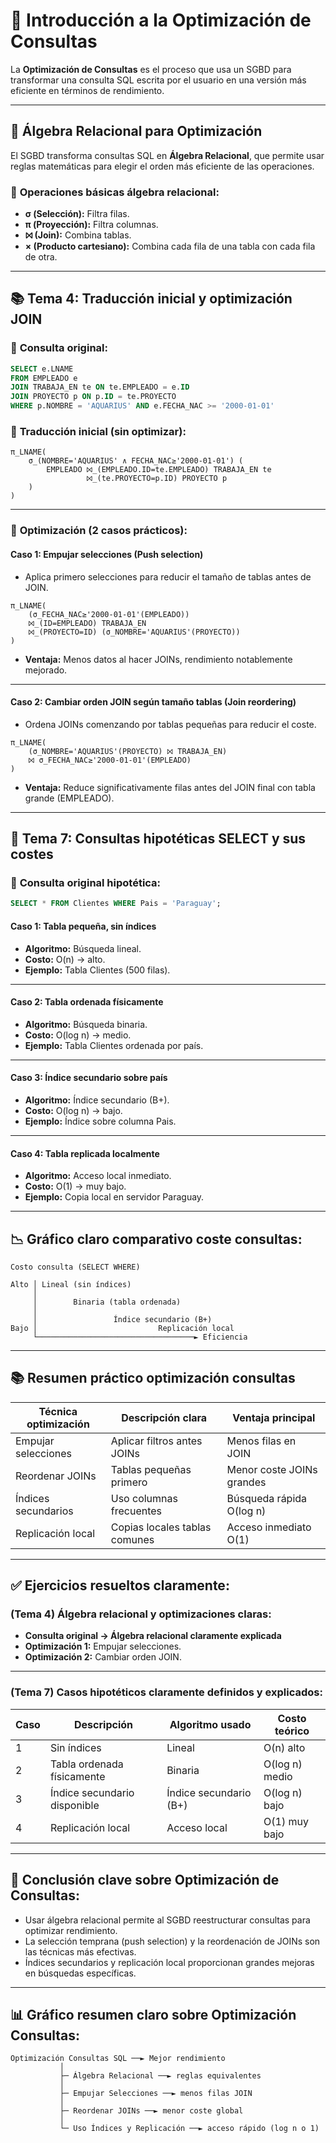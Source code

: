 
# 🚀 **Introducción a la Optimización de Consultas**

La **Optimización de Consultas** es el proceso que usa un SGBD para transformar una consulta SQL escrita por el usuario en una versión más eficiente en términos de rendimiento.

---

## 📐 **Álgebra Relacional para Optimización**

El SGBD transforma consultas SQL en **Álgebra Relacional**, que permite usar reglas matemáticas para elegir el orden más eficiente de las operaciones.

### 🔹 **Operaciones básicas álgebra relacional:**

- **σ (Selección):** Filtra filas.
- **π (Proyección):** Filtra columnas.
- **⨝ (Join):** Combina tablas.
- **× (Producto cartesiano):** Combina cada fila de una tabla con cada fila de otra.

---

## 📚 **Tema 4: Traducción inicial y optimización JOIN**

### 🔹 **Consulta original:**
```sql
SELECT e.LNAME 
FROM EMPLEADO e 
JOIN TRABAJA_EN te ON te.EMPLEADO = e.ID 
JOIN PROYECTO p ON p.ID = te.PROYECTO 
WHERE p.NOMBRE = 'AQUARIUS' AND e.FECHA_NAC >= '2000-01-01'
```

### 🔹 **Traducción inicial (sin optimizar):**
```
π_LNAME(
    σ_(NOMBRE='AQUARIUS' ∧ FECHA_NAC≥'2000-01-01') (
        EMPLEADO ⨝_(EMPLEADO.ID=te.EMPLEADO) TRABAJA_EN te
                 ⨝_(te.PROYECTO=p.ID) PROYECTO p
    )
)
```

---

### 🧩 **Optimización (2 casos prácticos):**

#### **Caso 1: Empujar selecciones (Push selection)**

- Aplica primero selecciones para reducir el tamaño de tablas antes de JOIN.

```
π_LNAME(
    (σ_FECHA_NAC≥'2000-01-01'(EMPLEADO))
    ⨝_(ID=EMPLEADO) TRABAJA_EN
    ⨝_(PROYECTO=ID) (σ_NOMBRE='AQUARIUS'(PROYECTO))
)
```

- **Ventaja:** Menos datos al hacer JOINs, rendimiento notablemente mejorado.

---

#### **Caso 2: Cambiar orden JOIN según tamaño tablas (Join reordering)**

- Ordena JOINs comenzando por tablas pequeñas para reducir el coste.

```
π_LNAME(
    (σ_NOMBRE='AQUARIUS'(PROYECTO) ⨝ TRABAJA_EN)
    ⨝ σ_FECHA_NAC≥'2000-01-01'(EMPLEADO)
)
```

- **Ventaja:** Reduce significativamente filas antes del JOIN final con tabla grande (EMPLEADO).

---

## 📌 **Tema 7: Consultas hipotéticas SELECT y sus costes**

### 🔹 **Consulta original hipotética:**
```sql
SELECT * FROM Clientes WHERE Pais = 'Paraguay';
```

#### **Caso 1: Tabla pequeña, sin índices**
- **Algoritmo:** Búsqueda lineal.
- **Costo:** O(n) → alto.
- **Ejemplo:** Tabla Clientes (500 filas).

---

#### **Caso 2: Tabla ordenada físicamente**
- **Algoritmo:** Búsqueda binaria.
- **Costo:** O(log n) → medio.
- **Ejemplo:** Tabla Clientes ordenada por país.

---

#### **Caso 3: Índice secundario sobre país**
- **Algoritmo:** Índice secundario (B+).
- **Costo:** O(log n) → bajo.
- **Ejemplo:** Índice sobre columna Pais.

---

#### **Caso 4: Tabla replicada localmente**
- **Algoritmo:** Acceso local inmediato.
- **Costo:** O(1) → muy bajo.
- **Ejemplo:** Copia local en servidor Paraguay.

---

## 📉 **Gráfico claro comparativo coste consultas:**

```
Costo consulta (SELECT WHERE)

Alto │ Lineal (sin índices)
     │
     │        Binaria (tabla ordenada)
     │
     │                 Índice secundario (B+)
Bajo │                           Replicación local
     └───────────────────────────────────► Eficiencia
```

---

## 📚 **Resumen práctico optimización consultas**

| Técnica optimización | Descripción clara             | Ventaja principal           |
|----------------------|-------------------------------|-----------------------------|
| Empujar selecciones  | Aplicar filtros antes JOINs   | Menos filas en JOIN         |
| Reordenar JOINs      | Tablas pequeñas primero       | Menor coste JOINs grandes   |
| Índices secundarios  | Uso columnas frecuentes       | Búsqueda rápida O(log n)    |
| Replicación local    | Copias locales tablas comunes | Acceso inmediato O(1)       |

---

## ✅ **Ejercicios resueltos claramente:**

### **(Tema 4)** Álgebra relacional y optimizaciones claras:

- **Consulta original → Álgebra relacional claramente explicada**
- **Optimización 1:** Empujar selecciones.
- **Optimización 2:** Cambiar orden JOIN.

---

### **(Tema 7)** Casos hipotéticos claramente definidos y explicados:

| Caso | Descripción                           | Algoritmo usado       | Costo teórico |
|------|---------------------------------------|-----------------------|---------------|
| 1    | Sin índices                           | Lineal                | O(n) alto     |
| 2    | Tabla ordenada físicamente            | Binaria               | O(log n) medio|
| 3    | Índice secundario disponible          | Índice secundario (B+)| O(log n) bajo |
| 4    | Replicación local                     | Acceso local          | O(1) muy bajo |

---

## 🎯 **Conclusión clave sobre Optimización de Consultas:**

- Usar álgebra relacional permite al SGBD reestructurar consultas para optimizar rendimiento.
- La selección temprana (push selection) y la reordenación de JOINs son las técnicas más efectivas.
- Índices secundarios y replicación local proporcionan grandes mejoras en búsquedas específicas.

---

## 📊 **Gráfico resumen claro sobre Optimización Consultas:**

```
Optimización Consultas SQL ──► Mejor rendimiento
           │
           ├─ Álgebra Relacional ──► reglas equivalentes
           │
           ├─ Empujar Selecciones ──► menos filas JOIN
           │
           ├─ Reordenar JOINs ──► menor coste global
           │
           └─ Uso Índices y Replicación ──► acceso rápido (log n o 1)
```
